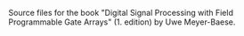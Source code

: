 Source files for the book "Digital Signal Processing with Field Programmable Gate Arrays" (1. edition) by Uwe Meyer-Baese.



